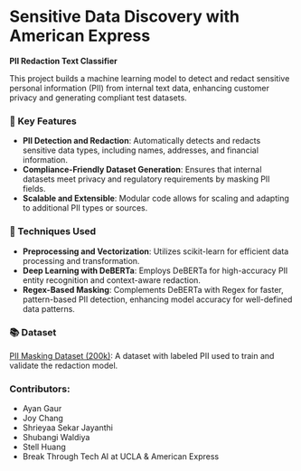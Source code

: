 # Sensitive Data Discovery with American Express
**PII Redaction Text Classifier**  

This project builds a machine learning model to detect and redact sensitive personal information (PII) from internal text data, enhancing customer privacy and generating compliant test datasets.

### 📌 Key Features
- **PII Detection and Redaction**: Automatically detects and redacts sensitive data types, including names, addresses, and financial information.
- **Compliance-Friendly Dataset Generation**: Ensures that internal datasets meet privacy and regulatory requirements by masking PII fields.
- **Scalable and Extensible**: Modular code allows for scaling and adapting to additional PII types or sources.

### 🔧 Techniques Used
- **Preprocessing and Vectorization**: Utilizes scikit-learn for efficient data processing and transformation.
- **Deep Learning with DeBERTa**: Employs DeBERTa for high-accuracy PII entity recognition and context-aware redaction.
- **Regex-Based Masking**: Complements DeBERTa with Regex for faster, pattern-based PII detection, enhancing model accuracy for well-defined data patterns.

### 📚 Dataset
[PII Masking Dataset (200k)](https://huggingface.co/datasets/Isotonic/pii-masking-200k): A dataset with labeled PII used to train and validate the redaction model.

### Contributors:
- Ayan Gaur
- Joy Chang
- Shrieyaa Sekar Jayanthi
- Shubangi Waldiya
- Stell Huang
- Break Through Tech AI at UCLA & American Express
